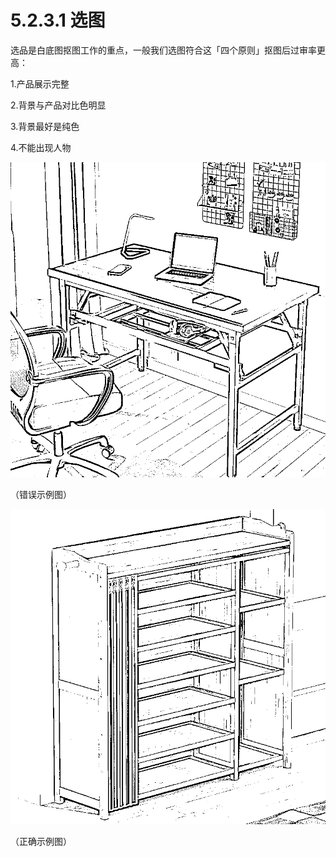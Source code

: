 # 5.2.3.1 选图

选品是白底图抠图工作的重点，一般我们选图符合这「四个原则」抠图后过审率更高：

1.产品展示完整

2.背景与产品对比色明显

3.背景最好是纯色

4.不能出现人物

![](img/a63f2693f41273ad14cd1eda70e13238.png)

（错误示例图）

![](img/4add43f4deb2fe73c485c1a79cff0fd5.png)

（正确示例图）